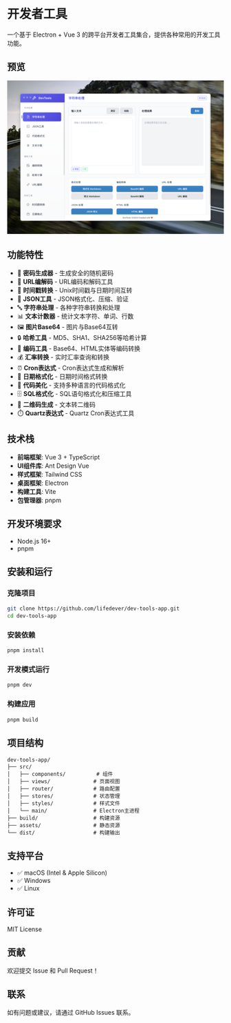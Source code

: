 # 开发者工具

一个基于 Electron + Vue 3 的跨平台开发者工具集合，提供各种常用的开发工具功能。

## 预览

![应用预览](1.png)

## 功能特性

- 🔐 **密码生成器** - 生成安全的随机密码
- 🔗 **URL编解码** - URL编码和解码工具
- 📅 **时间戳转换** - Unix时间戳与日期时间互转
- 🎨 **JSON工具** - JSON格式化、压缩、验证
- 🔤 **字符串处理** - 各种字符串转换和处理
- 📊 **文本计数器** - 统计文本字符、单词、行数
- 🖼️ **图片Base64** - 图片与Base64互转
- 🔒 **哈希工具** - MD5、SHA1、SHA256等哈希计算
- 📝 **编码工具** - Base64、HTML实体等编码转换
- 💰 **汇率转换** - 实时汇率查询和转换
- ⏰ **Cron表达式** - Cron表达式生成和解析
- 📅 **日期格式化** - 日期时间格式转换
- 🎨 **代码美化** - 支持多种语言的代码格式化
- 🗄️ **SQL格式化** - SQL语句格式化和压缩工具
- 📱 **二维码生成** - 文本转二维码
- ⏱️ **Quartz表达式** - Quartz Cron表达式工具

## 技术栈

- **前端框架**: Vue 3 + TypeScript
- **UI组件库**: Ant Design Vue
- **样式框架**: Tailwind CSS
- **桌面框架**: Electron
- **构建工具**: Vite
- **包管理器**: pnpm

## 开发环境要求

- Node.js 16+
- pnpm

## 安装和运行

### 克隆项目
```bash
git clone https://github.com/lifedever/dev-tools-app.git
cd dev-tools-app
```

### 安装依赖
```bash
pnpm install
```

### 开发模式运行
```bash
pnpm dev
```

### 构建应用
```bash
pnpm build
```

## 项目结构

```
dev-tools-app/
├── src/
│   ├── components/          # 组件
│   ├── views/              # 页面视图
│   ├── router/             # 路由配置
│   ├── stores/             # 状态管理
│   ├── styles/             # 样式文件
│   └── main/               # Electron主进程
├── build/                  # 构建资源
├── assets/                 # 静态资源
└── dist/                   # 构建输出
```

## 支持平台

- ✅ macOS (Intel & Apple Silicon)
- ✅ Windows
- ✅ Linux

## 许可证

MIT License

## 贡献

欢迎提交 Issue 和 Pull Request！

## 联系

如有问题或建议，请通过 GitHub Issues 联系。